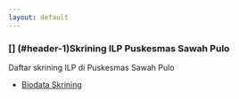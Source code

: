 ```yaml
---
layout: default
---
```


### [] (#header-1)Skrining ILP Puskesmas Sawah Pulo
Daftar skrining ILP di Puskesmas Sawah Pulo
*   <a href="https://docs.google.com/forms/d/e/1FAIpQLSeVSUOSzxA7sv9VSQqg33fxetakq2S5cTUpudgcDD9g9szOkg/viewform?usp=sharing">Biodata Skrining</a>
